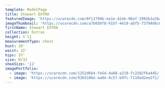 ```yaml
---
template: ModelPage
title: Stewart EXTRA
featuredImage: 'https://ucarecdn.com/0f11799b-ea1e-42eb-98af-2992b1e2ba39/'
imageThumbnail: 'https://ucarecdn.com/a7b050f8-915f-4419-abf5-73794d6c098c/'
firstName: Stewart EXTRA
collection: Extras
height: 5'11
measurementType: chest
bust: 38'
waist: 32'
hips: 37'
size: M/32
shoeSize: '11'
imagePortfolio:
  - image: 'https://ucarecdn.com/1252d6b4-fe5d-4a88-a219-fc2202f6a445/'
  - image: 'https://ucarecdn.com/93b510be-aa0e-4c57-b9fc-f119ad2ee2f1/'
---
```


